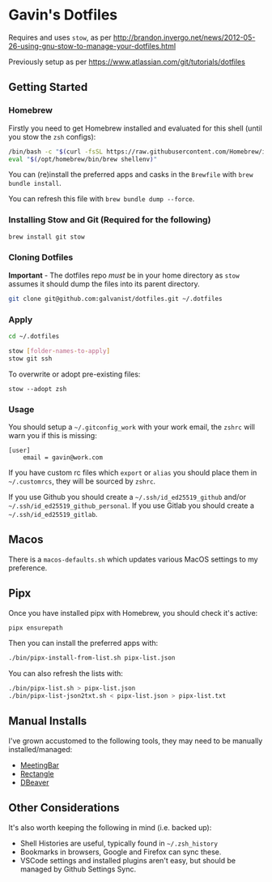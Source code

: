 # Gavin's Dotfiles

Requires and uses `stow`, as per http://brandon.invergo.net/news/2012-05-26-using-gnu-stow-to-manage-your-dotfiles.html

Previously setup as per https://www.atlassian.com/git/tutorials/dotfiles

## Getting Started

### Homebrew

Firstly you need to get Homebrew installed and evaluated for this shell (until you stow the `zsh` configs):

```sh
/bin/bash -c "$(curl -fsSL https://raw.githubusercontent.com/Homebrew/install/HEAD/install.sh)"
eval "$(/opt/homebrew/bin/brew shellenv)"
```

You can (re)install the preferred apps and casks in the `Brewfile` with `brew bundle install`.

You can refresh this file with `brew bundle dump --force`.

### Installing Stow and Git (Required for the following)
```sh
brew install git stow
```

### Cloning Dotfiles

**Important** - The dotfiles repo *must* be in your home directory as `stow` assumes it should dump the files into its parent directory.

```sh
git clone git@github.com:galvanist/dotfiles.git ~/.dotfiles
```

### Apply
```sh
cd ~/.dotfiles

stow [folder-names-to-apply]
stow git ssh
```

To overwrite or adopt pre-existing files:
```
stow --adopt zsh
```

### Usage

You should setup a `~/.gitconfig_work` with your work email, the `zshrc` will warn you if this is missing:

```
[user]
	email = gavin@work.com
```

If you have custom rc files which `export` or `alias` you should place them in `~/.customrcs`, they will be sourced by `zshrc`.

If you use Github you should create a `~/.ssh/id_ed25519_github` and/or `~/.ssh/id_ed25519_github_personal`. If you use Gitlab you should create a `~/.ssh/id_ed25519_gitlab`.

## Macos

There is a `macos-defaults.sh` which updates various MacOS settings to my preference.

## Pipx

Once you have installed pipx with Homebrew, you should check it's active:
```sh
pipx ensurepath
```

Then you can install the preferred apps with:
```sh
./bin/pipx-install-from-list.sh pipx-list.json
```

You can also refresh the lists with:
```sh
./bin/pipx-list.sh > pipx-list.json
./bin/pipx-list-json2txt.sh < pipx-list.json > pipx-list.txt
```

## Manual Installs

I've grown accustomed to the following tools, they may need to be manually installed/managed:
* [MeetingBar](https://github.com/leits/MeetingBar)
* [Rectangle](https://rectangleapp.com/)
* [DBeaver](https://dbeaver.io/)

## Other Considerations

It's also worth keeping the following in mind (i.e. backed up):
* Shell Histories are useful, typically found in `~/.zsh_history`
* Bookmarks in browsers, Google and Firefox can sync these.
* VSCode settings and installed plugins aren't easy, but should be managed by Github Settings Sync.
